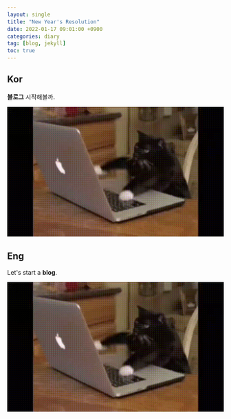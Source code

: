 ```yaml
---
layout: single
title: "New Year's Resolution"
date: 2022-01-17 09:01:00 +0900
categories: diary
tag: [blog, jekyll]
toc: true
---
```


## Kor

**블로그** 시작해볼까.

![busy-cat](../images/2024-01-17-starting-blog/busy-cat.gif)

## Eng

Let's start a **blog**.

![busy-cat](../images/2024-01-17-starting-blog/busy-cat.gif)

<!-- ```python
print("Hello, world!")
``` -->
